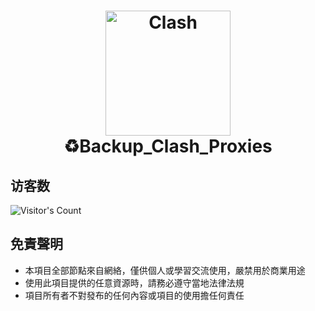 <h1 align="center">
  <img src="https://github.com/Dreamacro/clash/raw/master/docs/logo.png" alt="Clash" width="200">
  <br>
  ♻️Backup_Clash_Proxies
  <br>
</h1>

## 访客数

![Visitor's Count](https://profile-counter.glitch.me/ok1991_Backup_Clash_Proxies/count.svg)

## 免責聲明
* 本項目全部節點來自網絡，僅供個人或學習交流使用，嚴禁用於商業用途
* 使用此項目提供的任意資源時，請務必遵守當地法律法規
* 項目所有者不對發布的任何內容或項目的使用擔任何責任
